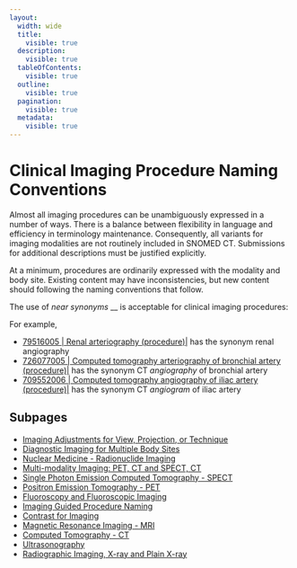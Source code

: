 ```yaml
---
layout:
  width: wide
  title:
    visible: true
  description:
    visible: true
  tableOfContents:
    visible: true
  outline:
    visible: true
  pagination:
    visible: true
  metadata:
    visible: true
---
```


# Clinical Imaging Procedure Naming Conventions

Almost all imaging procedures can be unambiguously expressed in a number of ways. There is a balance between flexibility in language and efficiency in terminology maintenance. Consequently, all variants for imaging modalities are not routinely included in SNOMED CT. Submissions for additional descriptions must be justified explicitly.

At a minimum, procedures are ordinarily expressed with the modality and body site. Existing content may have inconsistencies, but new content should following the naming conventions that follow.

The use of _near synonyms_ __ is acceptable for clinical imaging procedures: 

For example,

* [ 79516005 | Renal arteriography (procedure)|](http://snomed.info/id/79516005 "79516005 | Renal arteriography \(procedure\) |") has the synonym renal angiography
* [ 726077005 | Computed tomography arteriography of bronchial artery (procedure)|](http://snomed.info/id/726077005 "726077005 | Computed tomography arteriography of bronchial artery \(procedure\) |") has the synonym CT _angiography_ of bronchial artery
* [ 709552006 | Computed tomography angiography of iliac artery (procedure)|](http://snomed.info/id/709552006 "709552006 | Computed tomography angiography of iliac artery \(procedure\) |") has the synonym CT _angiogram_ of iliac artery  

## Subpages

- [Imaging Adjustments for View, Projection, or Technique](imaging-adjustments-for-view-projection-or-technique.md)
- [Diagnostic Imaging for Multiple Body Sites](diagnostic-imaging-for-multiple-body-sites.md)
- [Nuclear Medicine - Radionuclide Imaging](nuclear-medicine-radionuclide-imaging.md)
- [Multi-modality Imaging: PET, CT and SPECT, CT](multi-modality-imaging-pet-ct-and-spect-ct.md)
- [Single Photon Emission Computed Tomography - SPECT](single-photon-emission-computed-tomography-spect.md)
- [Positron Emission Tomography - PET](positron-emission-tomography-pet.md)
- [Fluoroscopy and Fluoroscopic Imaging](fluoroscopy-and-fluoroscopic-imaging.md)
- [Imaging Guided Procedure Naming](imaging-guided-procedure-naming.md)
- [Contrast for Imaging](contrast-for-imaging.md)
- [Magnetic Resonance Imaging - MRI](magnetic-resonance-imaging-mri.md)
- [Computed Tomography - CT](computed-tomography-ct.md)
- [Ultrasonography](ultrasonography.md)
- [Radiographic Imaging, X-ray and Plain X-ray](radiographic-imaging-x-ray-and-plain-x-ray.md)

